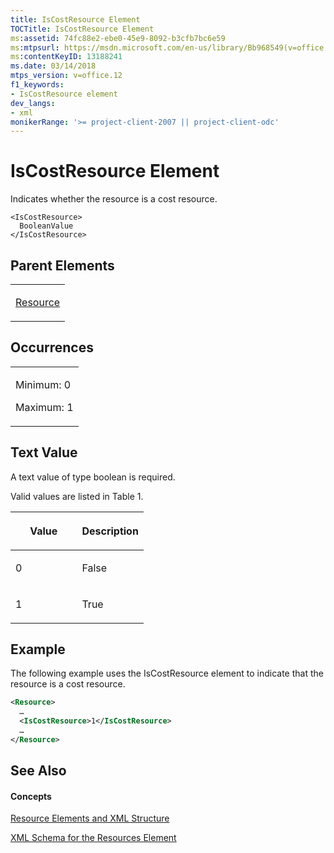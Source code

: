 ```yaml
---
title: IsCostResource Element
TOCTitle: IsCostResource Element
ms:assetid: 74fc88e2-ebe0-45e9-8092-b3cfb7bc6e59
ms:mtpsurl: https://msdn.microsoft.com/en-us/library/Bb968549(v=office.12)
ms:contentKeyID: 13188241
ms.date: 03/14/2018
mtps_version: v=office.12
f1_keywords:
- IsCostResource element
dev_langs:
- xml
monikerRange: '>= project-client-2007 || project-client-odc'
---
```


# IsCostResource Element




Indicates whether the resource is a cost resource.

    <IsCostResource>
      BooleanValue
    </IsCostResource>

## Parent Elements

<table>
<colgroup>
<col style="width: 100%" />
</colgroup>
<tbody>
<tr class="odd">
<td><p><a href="resource-element.md">Resource</a></p></td>
</tr>
</tbody>
</table>

## Occurrences

<table>
<colgroup>
<col style="width: 100%" />
</colgroup>
<tbody>
<tr class="odd">
<td><p>Minimum: 0</p>
<p>Maximum: 1</p></td>
</tr>
</tbody>
</table>

## Text Value

A text value of type boolean is required.

Valid values are listed in Table 1.

<table>
<colgroup>
<col style="width: 50%" />
<col style="width: 50%" />
</colgroup>
<thead>
<tr class="header">
<th><p>Value</p></th>
<th><p>Description</p></th>
</tr>
</thead>
<tbody>
<tr class="odd">
<td><p>0</p></td>
<td><p>False</p></td>
</tr>
<tr class="even">
<td><p>1</p></td>
<td><p>True</p></td>
</tr>
</tbody>
</table>

## Example

The following example uses the IsCostResource element to indicate that the resource is a cost resource.

``` xml
<Resource>
  …
  <IsCostResource>1</IsCostResource>
  …
</Resource>
```

## See Also

#### Concepts

[Resource Elements and XML Structure](resource-elements-and-xml-structure.md)

[XML Schema for the Resources Element](xml-schema-for-the-resources-element.md)

